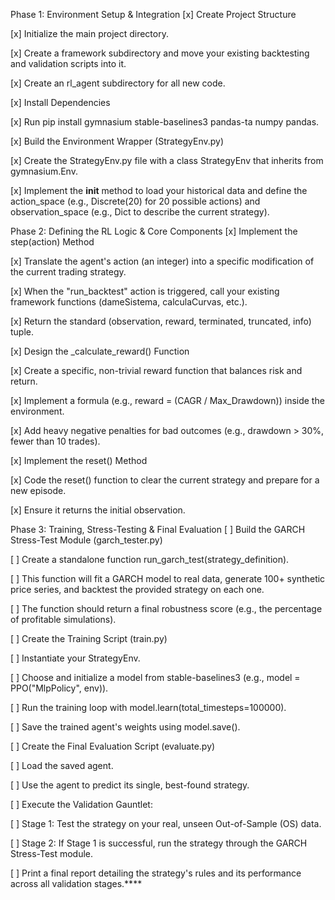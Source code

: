 Phase 1: Environment Setup & Integration
[x] Create Project Structure

[x] Initialize the main project directory.

[x] Create a framework subdirectory and move your existing backtesting and validation scripts into it.

[x] Create an rl_agent subdirectory for all new code.

[x] Install Dependencies

[x] Run pip install gymnasium stable-baselines3 pandas-ta numpy pandas.

[x] Build the Environment Wrapper (StrategyEnv.py)

[x] Create the StrategyEnv.py file with a class StrategyEnv that inherits from gymnasium.Env.

[x] Implement the __init__ method to load your historical data and define the action_space (e.g., Discrete(20) for 20 possible actions) and observation_space (e.g., Dict to describe the current strategy).

Phase 2: Defining the RL Logic & Core Components
[x] Implement the step(action) Method

[x] Translate the agent's action (an integer) into a specific modification of the current trading strategy.

[x] When the "run_backtest" action is triggered, call your existing framework functions (dameSistema, calculaCurvas, etc.).

[x] Return the standard (observation, reward, terminated, truncated, info) tuple.

[x] Design the _calculate_reward() Function

[x] Create a specific, non-trivial reward function that balances risk and return.

[x] Implement a formula (e.g., reward = (CAGR / Max_Drawdown)) inside the environment.

[x] Add heavy negative penalties for bad outcomes (e.g., drawdown > 30%, fewer than 10 trades).

[x] Implement the reset() Method

[x] Code the reset() function to clear the current strategy and prepare for a new episode.

[x] Ensure it returns the initial observation.

Phase 3: Training, Stress-Testing & Final Evaluation
[ ] Build the GARCH Stress-Test Module (garch_tester.py)

[ ] Create a standalone function run_garch_test(strategy_definition).

[ ] This function will fit a GARCH model to real data, generate 100+ synthetic price series, and backtest the provided strategy on each one.

[ ] The function should return a final robustness score (e.g., the percentage of profitable simulations).

[ ] Create the Training Script (train.py)

[ ] Instantiate your StrategyEnv.

[ ] Choose and initialize a model from stable-baselines3 (e.g., model = PPO("MlpPolicy", env)).

[ ] Run the training loop with model.learn(total_timesteps=100000).

[ ] Save the trained agent's weights using model.save().

[ ] Create the Final Evaluation Script (evaluate.py)

[ ] Load the saved agent.

[ ] Use the agent to predict its single, best-found strategy.

[ ] Execute the Validation Gauntlet:

[ ] Stage 1: Test the strategy on your real, unseen Out-of-Sample (OS) data.

[ ] Stage 2: If Stage 1 is successful, run the strategy through the GARCH Stress-Test module.

[ ] Print a final report detailing the strategy's rules and its performance across all validation stages.****
